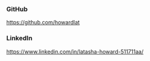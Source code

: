 ### GitHub
https://github.com/howardlat
 
### LinkedIn
https://www.linkedin.com/in/latasha-howard-511711aa/




